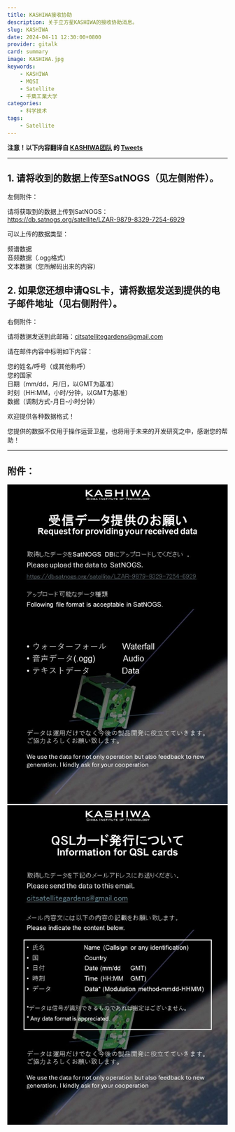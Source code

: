 ```yaml
---
title: KASHIWA接收协助
description: 关于立方星KASHIWA的接收协助消息。
slug: KASHIWA
date: 2024-04-11 12:30:00+0800
provider: gitalk
card: summary
image: KASHIWA.jpg
keywords:
    - KASHIWA
    - MQSI
    - Satellite
    - 千葉工業大学
categories:
    - 科学技术
tags:
    - Satellite
---
```


**注意！以下内容翻译自 [KASHIWA团队](https://twitter.com/CitGardens) 的 [Tweets](https://twitter.com/CitGardens/status/1778243738638434802)**

**********

## 1. 请将收到的数据上传至SatNOGS（见左侧附件）。

左侧附件：

请将获取到的数据上传到SatNOGS：  
https://db.satnogs.org/satellite/LZAR-9879-8329-7254-6929

可以上传的数据类型：

频谱数据  
音频数据（.ogg格式）  
文本数据（您所解码出来的内容）  


## 2. 如果您还想申请QSL卡，请将数据发送到提供的电子邮件地址（见右侧附件）。

右侧附件：

请将数据发送到此邮箱：citsatellitegardens@gmail.com

请在邮件内容中标明如下内容：

您的姓名/呼号（或其他称呼）  
您的国家  
日期（mm/dd，月/日，以GMT为基准）  
时刻（HH:MM，小时/分钟，以GMT为基准）  
数据（调制方式-月日-小时分钟）  

欢迎提供各种数据格式！


您提供的数据不仅用于操作运营卫星，也将用于未来的开发研究之中，感谢您的帮助！

**********

## 附件：

![Upload](Upload.jpg)  
![QSL](QSL.jpg)  